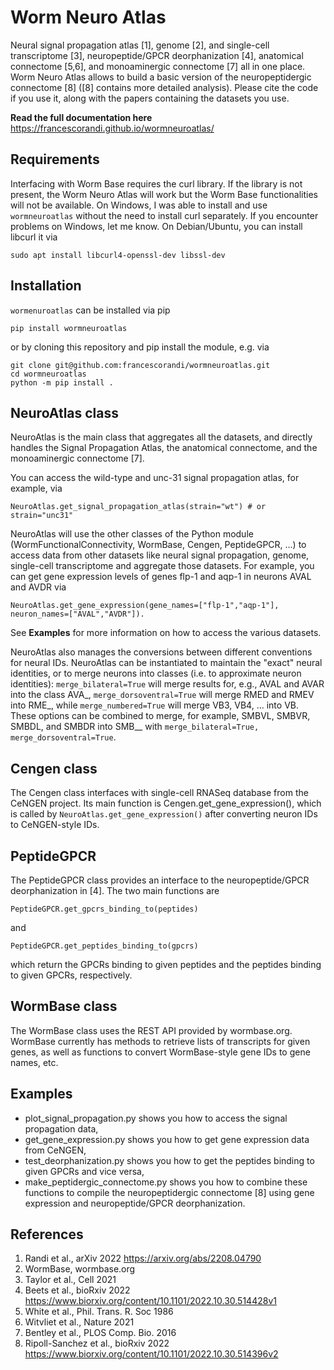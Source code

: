 # Worm Neuro Atlas
Neural signal propagation atlas [1], genome [2], and single-cell transcriptome [3], neuropeptide/GPCR deorphanization [4], anatomical connectome [5,6], and monoaminergic connectome [7] all in one place. Worm Neuro Atlas allows to build a basic version of the neuropeptidergic connectome [8] ([8] contains more detailed analysis). Please cite the code if you use it, along with the papers containing the datasets you use.

**Read the full documentation here** https://francescorandi.github.io/wormneuroatlas/

## Requirements
Interfacing with Worm Base requires the curl library. If the library is not present, the Worm Neuro Atlas will work but the Worm Base functionalities will not be available. On Windows, I was able to install and use `wormneuroatlas` without the need to install curl separately. If you encounter problems on Windows, let me know. On Debian/Ubuntu, you can install libcurl it via
```
sudo apt install libcurl4-openssl-dev libssl-dev
```

## Installation
`wormenuroatlas` can be installed via pip 
```
pip install wormneuroatlas
```
or by cloning this repository and pip install the module, e.g. via
```
git clone git@github.com:francescorandi/wormneuroatlas.git
cd wormneuroatlas
python -m pip install .
```


## NeuroAtlas class
NeuroAtlas is the main class that aggregates all the datasets, and directly handles the Signal Propagation Atlas, the anatomical connectome, and the monoaminergic connectome [7]. 

You can access the wild-type and unc-31 signal propagation atlas, for example, via
```
NeuroAtlas.get_signal_propagation_atlas(strain="wt") # or strain="unc31"
```

NeuroAtlas will use the other classes of the Python module (WormFunctionalConnectivity, WormBase, Cengen, PeptideGPCR, ...) to access data from other datasets like neural signal propagation, genome, single-cell transcriptome and aggregate those datasets. 
For example, you can get gene expression levels of genes flp-1 and aqp-1 in neurons AVAL and AVDR via
```
NeuroAtlas.get_gene_expression(gene_names=["flp-1","aqp-1"], neuron_names=["AVAL","AVDR"]).
```

See __Examples__ for more information on how to access the various datasets.

NeuroAtlas also manages the conversions between different conventions for neural IDs. NeuroAtlas can be instantiated to maintain the "exact" neural identities, or to merge neurons into classes (i.e. to approximate neuron identities): `merge_bilateral=True` will merge results for, e.g., AVAL and AVAR into the class AVA_, `merge_dorsoventral=True` will merge RMED and RMEV into RME_, while `merge_numbered=True` will merge VB3, VB4, ... into VB. These options can be combined to merge, for example, SMBVL, SMBVR, SMBDL, and SMBDR into SMB__ with `merge_bilateral=True, merge_dorsoventral=True`. 

## Cengen class
The Cengen class interfaces with single-cell RNASeq database from the CeNGEN project. Its main function is Cengen.get_gene_expression(), which is called by `NeuroAtlas.get_gene_expression()` after converting neuron IDs to CeNGEN-style IDs.

## PeptideGPCR
The PeptideGPCR class provides an interface to the neuropeptide/GPCR deorphanization in [4]. The two main functions are
```
PeptideGPCR.get_gpcrs_binding_to(peptides)
```
and
```
PeptideGPCR.get_peptides_binding_to(gpcrs)
```
which return the GPCRs binding to given peptides and the peptides binding to given GPCRs, respectively.

## WormBase class
The WormBase class uses the REST API provided by wormbase.org. WormBase currently has methods to retrieve lists of transcripts for given genes, as well as functions to convert WormBase-style gene IDs to gene names, etc.

## Examples
* plot_signal_propagation.py shows you how to access the signal propagation data,
* get_gene_expression.py shows you how to get gene expression data from CeNGEN,
* test_deorphanization.py shows you how to get the peptides binding to given GPCRs and vice versa,
* make_peptidergic_connectome.py shows you how to combine these functions to compile the neuropeptidergic connectome [8] using gene expression and neuropeptide/GPCR deorphanization.

## References
1. Randi et al., arXiv 2022 https://arxiv.org/abs/2208.04790
2. WormBase, wormbase.org
3. Taylor et al., Cell 2021
4. Beets et al., bioRxiv 2022 https://www.biorxiv.org/content/10.1101/2022.10.30.514428v1
5. White et al., Phil. Trans. R. Soc 1986
6. Witvliet et al., Nature 2021
7. Bentley et al., PLOS Comp. Bio. 2016
8. Ripoll-Sanchez et al., bioRxiv 2022 https://www.biorxiv.org/content/10.1101/2022.10.30.514396v2
